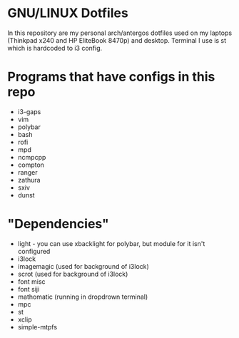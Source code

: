 # GNU/LINUX Dotfiles

In this repository are my personal arch/antergos dotfiles used on my laptops
(Thinkpad x240 and HP EliteBook 8470p) and desktop. Terminal I use is st which
is hardcoded to i3 config.

# Programs that have configs in this repo
+ i3-gaps
+ vim
+ polybar
+ bash
+ rofi
+ mpd
+ ncmpcpp
+ compton
+ ranger
+ zathura
+ sxiv
+ dunst

# "Dependencies"
+ light - you can use xbacklight for polybar, but module for it isn't configured
+ i3lock
+ imagemagic (used for background of i3lock)
+ scrot (used for background of i3lock)
+ font misc
+ font siji
+ mathomatic (running in dropdrown terminal)
+ mpc
+ st
+ xclip
+ simple-mtpfs
